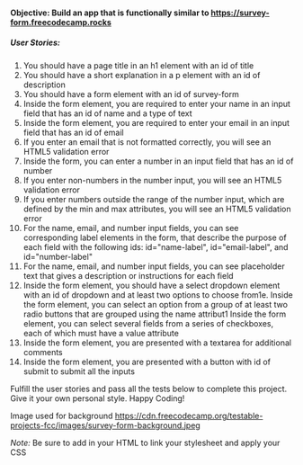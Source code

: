 #### Objective: Build an app that is functionally similar to https://survey-form.freecodecamp.rocks

##### User Stories:
1. You should have a page title in an h1 element with an id of title
2. You should have a short explanation in a p element with an id of description
3. You should have a form element with an id of survey-form
4. Inside the form element, you are required to enter your name in an input field that has an id of name and a type of text
5. Inside the form element, you are required to enter your email in an input field that has an id of email
6. If you enter an email that is not formatted correctly, you will see an HTML5 validation error
7. Inside the form, you can enter a number in an input field that has an id of number
8. If you enter non-numbers in the number input, you will see an HTML5 validation error
9. If you enter numbers outside the range of the number input, which are defined by the min and max attributes, you will see an HTML5 validation error
10. For the name, email, and number input fields, you can see corresponding label elements in the form, that describe the purpose of each field with the following ids: id="name-label", id="email-label", and id="number-label"
11. For the name, email, and number input fields, you can see placeholder text that gives a description or instructions for each field
12. Inside the form element, you should have a select dropdown element with an id of dropdown and at least two options to choose from1e. Inside the form element, you can select an option from a group of at least two radio buttons that are grouped using the name attribut1  Inside the form element, you can select several fields from a series of checkboxes, each of which must have a value attribute
13. Inside the form element, you are presented with a textarea for additional comments
14. Inside the form element, you are presented with a button with id of submit to submit all the inputs

Fulfill the user stories and pass all the tests below to complete this project. Give it your own personal style. Happy Coding!

Image used for background https://cdn.freecodecamp.org/testable-projects-fcc/images/survey-form-background.jpeg

*Note:* Be sure to add <link rel="stylesheet" href="styles.css"> in your HTML to link your stylesheet and apply your CSS
